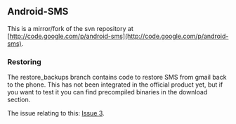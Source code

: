 ## Android-SMS

This is a mirror/fork of the svn repository at
[http://code.google.com/p/android-sms](http://code.google.com/p/android-sms).
  
### Restoring

The restore_backups branch contains code to restore SMS from gmail back to the
phone. This has not been integrated in the official product yet, but if you
want to test it you can find precompiled binaries in the download section.

The issue relating to this: [Issue 3](http://code.google.com/p/android-sms/issues/detail?id=3).
